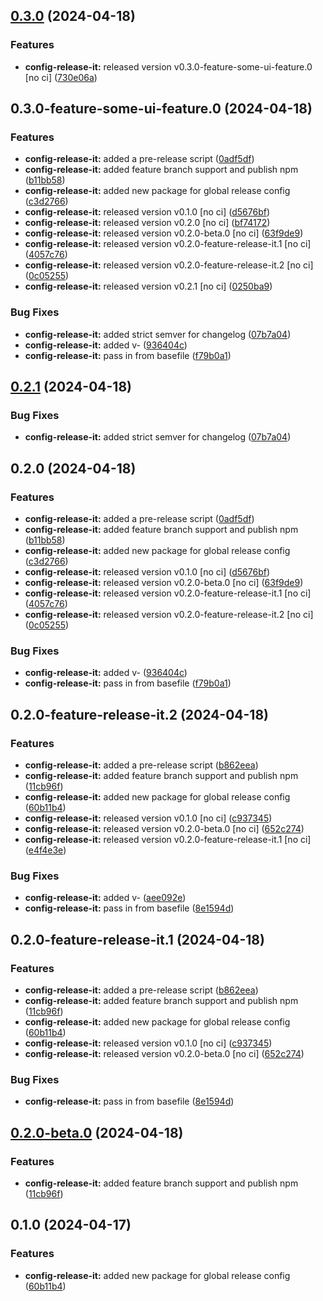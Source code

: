 

## [0.3.0](https://github.com/haukurmar/nextjs-sandbox/compare/@app/config-release-it-v0.2.1...@app/config-release-it-v0.3.0) (2024-04-18)


### Features

* **config-release-it:** released version v0.3.0-feature-some-ui-feature.0 [no ci] ([730e06a](https://github.com/haukurmar/nextjs-sandbox/commit/730e06a4a50da59eaa32528064361720807729a4))

## 0.3.0-feature-some-ui-feature.0 (2024-04-18)


### Features

* **config-release-it:** added a pre-release script ([0adf5df](https://github.com/haukurmar/nextjs-sandbox/commit/0adf5df91d03ddb141e03a4de4ac94c3520afd7f))
* **config-release-it:** added feature branch support and publish npm ([b11bb58](https://github.com/haukurmar/nextjs-sandbox/commit/b11bb58538abaec536fdfd5eded22a1180b5784a))
* **config-release-it:** added new package for global release config ([c3d2766](https://github.com/haukurmar/nextjs-sandbox/commit/c3d276678f76bfa61e599c933c1ca63e9ad15bc4))
* **config-release-it:** released version v0.1.0 [no ci] ([d5676bf](https://github.com/haukurmar/nextjs-sandbox/commit/d5676bf92a471c757e773f88f53ee60d64c9b1e5))
* **config-release-it:** released version v0.2.0 [no ci] ([bf74172](https://github.com/haukurmar/nextjs-sandbox/commit/bf74172dc6f6294fc03378c63e5ed3b6c97854e6))
* **config-release-it:** released version v0.2.0-beta.0 [no ci] ([63f9de9](https://github.com/haukurmar/nextjs-sandbox/commit/63f9de9ad643f1f2dbf2928991b7056d7a0c232f))
* **config-release-it:** released version v0.2.0-feature-release-it.1 [no ci] ([4057c76](https://github.com/haukurmar/nextjs-sandbox/commit/4057c7631c79b98199af4884718f8f19efedd2e4))
* **config-release-it:** released version v0.2.0-feature-release-it.2 [no ci] ([0c05255](https://github.com/haukurmar/nextjs-sandbox/commit/0c05255d9c7b3d19179905b589d5241e7b94e0ab))
* **config-release-it:** released version v0.2.1 [no ci] ([0250ba9](https://github.com/haukurmar/nextjs-sandbox/commit/0250ba9a6c812348c74336e30c7ce8ba5f8cb976))


### Bug Fixes

* **config-release-it:** added strict semver for changelog ([07b7a04](https://github.com/haukurmar/nextjs-sandbox/commit/07b7a0426869a97d945bdd1fb9f240f1ab47a041))
* **config-release-it:** added v- ([936404c](https://github.com/haukurmar/nextjs-sandbox/commit/936404c6a0237514d6994f1c60bc5740c05d1fb7))
* **config-release-it:** pass in from basefile ([f79b0a1](https://github.com/haukurmar/nextjs-sandbox/commit/f79b0a17fc829686a6b1d2cbb2729ba5b9fd174f))

## [0.2.1](https://github.com/haukurmar/nextjs-sandbox/compare/@app/config-release-it-v0.2.0...@app/config-release-it-v0.2.1) (2024-04-18)


### Bug Fixes

* **config-release-it:** added strict semver for changelog ([07b7a04](https://github.com/haukurmar/nextjs-sandbox/commit/07b7a0426869a97d945bdd1fb9f240f1ab47a041))

## 0.2.0 (2024-04-18)


### Features

* **config-release-it:** added a pre-release script ([0adf5df](https://github.com/haukurmar/nextjs-sandbox/commit/0adf5df91d03ddb141e03a4de4ac94c3520afd7f))
* **config-release-it:** added feature branch support and publish npm ([b11bb58](https://github.com/haukurmar/nextjs-sandbox/commit/b11bb58538abaec536fdfd5eded22a1180b5784a))
* **config-release-it:** added new package for global release config ([c3d2766](https://github.com/haukurmar/nextjs-sandbox/commit/c3d276678f76bfa61e599c933c1ca63e9ad15bc4))
* **config-release-it:** released version v0.1.0 [no ci] ([d5676bf](https://github.com/haukurmar/nextjs-sandbox/commit/d5676bf92a471c757e773f88f53ee60d64c9b1e5))
* **config-release-it:** released version v0.2.0-beta.0 [no ci] ([63f9de9](https://github.com/haukurmar/nextjs-sandbox/commit/63f9de9ad643f1f2dbf2928991b7056d7a0c232f))
* **config-release-it:** released version v0.2.0-feature-release-it.1 [no ci] ([4057c76](https://github.com/haukurmar/nextjs-sandbox/commit/4057c7631c79b98199af4884718f8f19efedd2e4))
* **config-release-it:** released version v0.2.0-feature-release-it.2 [no ci] ([0c05255](https://github.com/haukurmar/nextjs-sandbox/commit/0c05255d9c7b3d19179905b589d5241e7b94e0ab))


### Bug Fixes

* **config-release-it:** added v- ([936404c](https://github.com/haukurmar/nextjs-sandbox/commit/936404c6a0237514d6994f1c60bc5740c05d1fb7))
* **config-release-it:** pass in from basefile ([f79b0a1](https://github.com/haukurmar/nextjs-sandbox/commit/f79b0a17fc829686a6b1d2cbb2729ba5b9fd174f))

## 0.2.0-feature-release-it.2 (2024-04-18)


### Features

* **config-release-it:** added a pre-release script ([b862eea](https://github.com/haukurmar/nextjs-sandbox/commit/b862eea6fea3b9bb5cba541ce0598dd34b458493))
* **config-release-it:** added feature branch support and publish npm ([11cb96f](https://github.com/haukurmar/nextjs-sandbox/commit/11cb96f4bead61adb4d92649139f554b4d28878b))
* **config-release-it:** added new package for global release config ([60b11b4](https://github.com/haukurmar/nextjs-sandbox/commit/60b11b4c76ec881a6c9102b2f170c9a52b92ab7a))
* **config-release-it:** released version v0.1.0 [no ci] ([c937345](https://github.com/haukurmar/nextjs-sandbox/commit/c937345446b8e383b84ffbec4f45b9e2f935a868))
* **config-release-it:** released version v0.2.0-beta.0 [no ci] ([652c274](https://github.com/haukurmar/nextjs-sandbox/commit/652c27488c403d4c61f8c82523ee8e7493d22731))
* **config-release-it:** released version v0.2.0-feature-release-it.1 [no ci] ([e4f4e3e](https://github.com/haukurmar/nextjs-sandbox/commit/e4f4e3e5c75a2dc3d91e6b20d3c2c632b14f9926))


### Bug Fixes

* **config-release-it:** added v- ([aee092e](https://github.com/haukurmar/nextjs-sandbox/commit/aee092eec37e3beee7942bd0217a76b4c8f9c259))
* **config-release-it:** pass in from basefile ([8e1594d](https://github.com/haukurmar/nextjs-sandbox/commit/8e1594d886d919456be189849dcd93bfa7f392da))

## 0.2.0-feature-release-it.1 (2024-04-18)


### Features

* **config-release-it:** added a pre-release script ([b862eea](https://github.com/haukurmar/nextjs-sandbox/commit/b862eea6fea3b9bb5cba541ce0598dd34b458493))
* **config-release-it:** added feature branch support and publish npm ([11cb96f](https://github.com/haukurmar/nextjs-sandbox/commit/11cb96f4bead61adb4d92649139f554b4d28878b))
* **config-release-it:** added new package for global release config ([60b11b4](https://github.com/haukurmar/nextjs-sandbox/commit/60b11b4c76ec881a6c9102b2f170c9a52b92ab7a))
* **config-release-it:** released version v0.1.0 [no ci] ([c937345](https://github.com/haukurmar/nextjs-sandbox/commit/c937345446b8e383b84ffbec4f45b9e2f935a868))
* **config-release-it:** released version v0.2.0-beta.0 [no ci] ([652c274](https://github.com/haukurmar/nextjs-sandbox/commit/652c27488c403d4c61f8c82523ee8e7493d22731))


### Bug Fixes

* **config-release-it:** pass in from basefile ([8e1594d](https://github.com/haukurmar/nextjs-sandbox/commit/8e1594d886d919456be189849dcd93bfa7f392da))

## [0.2.0-beta.0](https://github.com/haukurmar/nextjs-sandbox/compare/@app/config-release-it-v0.1.0...@app/config-release-it-v0.2.0-beta.0) (2024-04-18)


### Features

* **config-release-it:** added feature branch support and publish npm ([11cb96f](https://github.com/haukurmar/nextjs-sandbox/commit/11cb96f4bead61adb4d92649139f554b4d28878b))

## 0.1.0 (2024-04-17)


### Features

* **config-release-it:** added new package for global release config ([60b11b4](https://github.com/haukurmar/nextjs-sandbox/commit/60b11b4c76ec881a6c9102b2f170c9a52b92ab7a))
